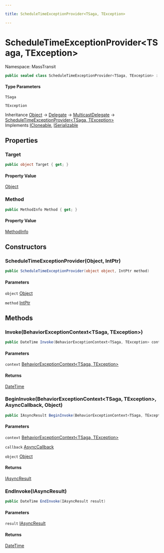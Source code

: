```yaml
---

title: ScheduleTimeExceptionProvider<TSaga, TException>

---
```


# ScheduleTimeExceptionProvider\<TSaga, TException\>

Namespace: MassTransit

```csharp
public sealed class ScheduleTimeExceptionProvider<TSaga, TException> : MulticastDelegate, ICloneable, ISerializable
```

#### Type Parameters

`TSaga`<br/>

`TException`<br/>

Inheritance [Object](https://learn.microsoft.com/en-us/dotnet/api/system.object) → [Delegate](https://learn.microsoft.com/en-us/dotnet/api/system.delegate) → [MulticastDelegate](https://learn.microsoft.com/en-us/dotnet/api/system.multicastdelegate) → [ScheduleTimeExceptionProvider\<TSaga, TException\>](../masstransit/scheduletimeexceptionprovider-2)<br/>
Implements [ICloneable](https://learn.microsoft.com/en-us/dotnet/api/system.icloneable), [ISerializable](https://learn.microsoft.com/en-us/dotnet/api/system.runtime.serialization.iserializable)

## Properties

### **Target**

```csharp
public object Target { get; }
```

#### Property Value

[Object](https://learn.microsoft.com/en-us/dotnet/api/system.object)<br/>

### **Method**

```csharp
public MethodInfo Method { get; }
```

#### Property Value

[MethodInfo](https://learn.microsoft.com/en-us/dotnet/api/system.reflection.methodinfo)<br/>

## Constructors

### **ScheduleTimeExceptionProvider(Object, IntPtr)**

```csharp
public ScheduleTimeExceptionProvider(object object, IntPtr method)
```

#### Parameters

`object` [Object](https://learn.microsoft.com/en-us/dotnet/api/system.object)<br/>

`method` [IntPtr](https://learn.microsoft.com/en-us/dotnet/api/system.intptr)<br/>

## Methods

### **Invoke(BehaviorExceptionContext\<TSaga, TException\>)**

```csharp
public DateTime Invoke(BehaviorExceptionContext<TSaga, TException> context)
```

#### Parameters

`context` [BehaviorExceptionContext\<TSaga, TException\>](../masstransit/behaviorexceptioncontext-2)<br/>

#### Returns

[DateTime](https://learn.microsoft.com/en-us/dotnet/api/system.datetime)<br/>

### **BeginInvoke(BehaviorExceptionContext\<TSaga, TException\>, AsyncCallback, Object)**

```csharp
public IAsyncResult BeginInvoke(BehaviorExceptionContext<TSaga, TException> context, AsyncCallback callback, object object)
```

#### Parameters

`context` [BehaviorExceptionContext\<TSaga, TException\>](../masstransit/behaviorexceptioncontext-2)<br/>

`callback` [AsyncCallback](https://learn.microsoft.com/en-us/dotnet/api/system.asynccallback)<br/>

`object` [Object](https://learn.microsoft.com/en-us/dotnet/api/system.object)<br/>

#### Returns

[IAsyncResult](https://learn.microsoft.com/en-us/dotnet/api/system.iasyncresult)<br/>

### **EndInvoke(IAsyncResult)**

```csharp
public DateTime EndInvoke(IAsyncResult result)
```

#### Parameters

`result` [IAsyncResult](https://learn.microsoft.com/en-us/dotnet/api/system.iasyncresult)<br/>

#### Returns

[DateTime](https://learn.microsoft.com/en-us/dotnet/api/system.datetime)<br/>
